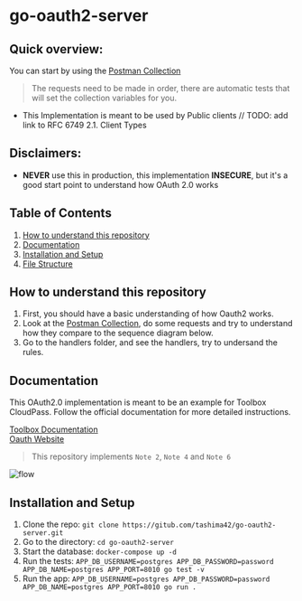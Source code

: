 # go-oauth2-server

## Quick overview:
You can start by using the [Postman Collection](https://www.postman.com/qrestoque/workspace/pedro-tashima-s-public-workspace/collection/13233153-c52c7618-7e33-48ab-b855-f0b54e27134e?action=share&creator=13233153)    
> The requests need to be made in order, there are automatic tests that will set the collection variables for you.

* This Implementation is meant to be used by Public clients // TODO: add link to RFC 6749 2.1.  Client Types

## Disclaimers: 
* **NEVER** use this in production, this implementation **INSECURE**, but it's a good start point to understand how OAuth 2.0 works

## Table of Contents

1. [How to understand this repository](#how-to-understand-this-repository)
1. [Documentation](#documentation)
1. [Installation and Setup](#installation-and-setup)
1. [File Structure](#file-structure)

## How to understand this repository
1. First, you should have a basic understanding of how Oauth2 works.
1. Look at the [Postman Collection](https://www.postman.com/qrestoque/workspace/pedro-tashima-s-public-workspace/collection/13233153-c52c7618-7e33-48ab-b855-f0b54e27134e?action=share&creator=13233153), do some requests and try to understand how they compare to the sequence diagram below.
1. Go to the handlers folder, and see the handlers, try to undersand the rules.

## Documentation

This OAuth2.0 implementation is meant to be an example for Toolbox CloudPass. Follow the official documentation for more detailed instructions.    

[Toolbox Documentation](https://toolboxdigital.atlassian.net/wiki/spaces/DDP/pages/72293671/CloudPass+Integration+Guide+method+OAuth+2.0+Protocol)    
[Oauth Website](http://oauth.com)

> This repository implements `Note 2`, `Note 4` and `Note 6`    

![flow](https://toolboxdigital.atlassian.net/wiki/download/thumbnails/72293671/Flujo%20de%20autenticaci%C3%B3n%20Oauth2.jpg?version=1&modificationDate=1569931404030&cacheVersion=1&api=v2&width=1108&height=1921)

## Installation and Setup

1. Clone the repo: `git clone https://gitub.com/tashima42/go-oauth2-server.git`
1. Go to the directory: `cd go-oauth2-server`
1. Start the database: `docker-compose up -d`
1. Run the tests: `APP_DB_USERNAME=postgres APP_DB_PASSWORD=password APP_DB_NAME=postgres APP_PORT=8010 go test -v`
1. Run the app: `APP_DB_USERNAME=postgres APP_DB_PASSWORD=password APP_DB_NAME=postgres APP_PORT=8010 go run .`
